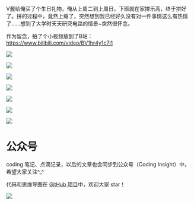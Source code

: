 V酱给俺买了个生日礼物，俺从上周二到上周日，下班就在家拼乐高，终于拼好了。拼的过程中，竟然上瘾了，突然想到我已经好久没有对一件事情这么有热情了……想到了大学时天天研究电路的情景~突然很怀念。

作为留念，拍了个小视频放到了B站：https://www.bilibili.com/video/BV1hr4y1c7i1

![](http://yano.oss-cn-beijing.aliyuncs.com/2020-11-24-WechatIMG105.jpeg)

![](http://yano.oss-cn-beijing.aliyuncs.com/2020-11-24-WechatIMG101.jpeg)

![](http://yano.oss-cn-beijing.aliyuncs.com/2020-11-24-WechatIMG102.jpeg)

![](http://yano.oss-cn-beijing.aliyuncs.com/2020-11-24-WechatIMG103.jpeg)

![](http://yano.oss-cn-beijing.aliyuncs.com/2020-11-24-WechatIMG106.jpeg)

![](http://yano.oss-cn-beijing.aliyuncs.com/2020-11-24-WechatIMG107.jpeg)

![](http://yano.oss-cn-beijing.aliyuncs.com/2020-11-24-WechatIMG104.jpeg)

# 公众号

coding 笔记、点滴记录，以后的文章也会同步到公众号（Coding Insight）中，希望大家关注^_^

代码和思维导图在 [GitHub 项目](https://github.com/LjyYano/Thinking_in_Java_MindMapping)中，欢迎大家 star！

![](http://yano.oss-cn-beijing.aliyuncs.com/2019-07-29-qrcode_for_gh_a26ce4572791_258.jpg)